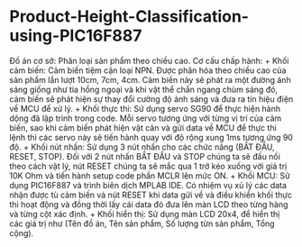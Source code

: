 # Product-Height-Classification-using-PIC16F887
  Đồ án cơ sở: Phân loại sản phẩm theo chiều cao.
    Cơ cấu chấp hành: 
    + Khối cảm biến: Cảm biến tiệm cận loại NPN. Được phân hóa theo chiều cao của sản phẩm lần lượt 10cm, 7cm, 4cm. Cảm biến này sẽ phát ra một đường ánh sáng giống như tia hồng ngoại và khi vật thể chắn ngang chùm sáng đó, cảm biến sẽ phát hiện sự thay đổi cường độ ánh sáng và đưa ra tín hiệu điện về MCU để xử lý.
    + Khối thực thi: Sử dụng servo SG90 để thực hiện hành dộng đã lập trình trong code. Mỗi servo tương ứng với từng vị trí của cảm biến, sao khi cảm biến phát hiện vật cản và gửi data về MCU để thực thi lệnh thì các servo này sẽ tiến hành quay với độ rộng xung 1ms tương ứng 90 độ.
    + Khối nút nhấn: Sử dụng 3 nút nhấn cho các chức năng (BẮT ĐẦU, RESET, STOP). Đối với 2 nút nhấn BẮT ĐẦU và STOP chúng ta sẽ đấu nối theo cách vật lý, nút RESET chúng ta sẽ mắc qua 1 trở kéo xuống với giá trị 10K Ohm và tiến hành setup code phần MCLR lên mức ON.
    + Khối MCU: Sử dụng PIC16F887 và trình biên dịch MPLAB IDE. Có nhiệm vụ xủ lý các data nhận được tù cảm biến và nút RESET khi data gửi về và điều khiển khối thực thi hoạt động và đồng thời lấy cái data đó đưa lên màn LCD theo từng hàng và từng cột xác định.
    + Khối hiển thị: Sử dụng màn LCD 20x4, để hiển thị các giá trị như (Tên đồ án, Tên sản phẩm, Số lượng từn sản phẩm, Tổng cộng).
    

